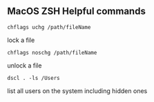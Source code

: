 ## MacOS ZSH Helpful commands

~~~
chflags uchg /path/fileName
~~~
lock a file

~~~
chflags noschg /path/fileName
~~~
unlock a file

~~~
dscl . -ls /Users
~~~
list all users on the system including hidden ones

